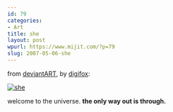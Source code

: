 ```yaml
---
id: 79
categories:
- Art
title: she
layout: post
wpurl: https://www.mijit.com/?p=79
slug: 2007-05-06-she
---
```

from <a href="https://www.deviantart.com/print/22971/">deviantART</a>, by <a href="https://digifox.deviantart.com/store/">digifox</a>:

<a href='https://www.mijit.com/2007/05/06/deviantart-shop-art-she-colour/she/' rel='attachment wp-att-78' title='she'><img src='{{ "/" | relative_url }}images/2007/05/e8c24a0fab287b59.jpg' alt='she' /></a>

welcome to the universe. <strong>the only way out is through.</strong>
